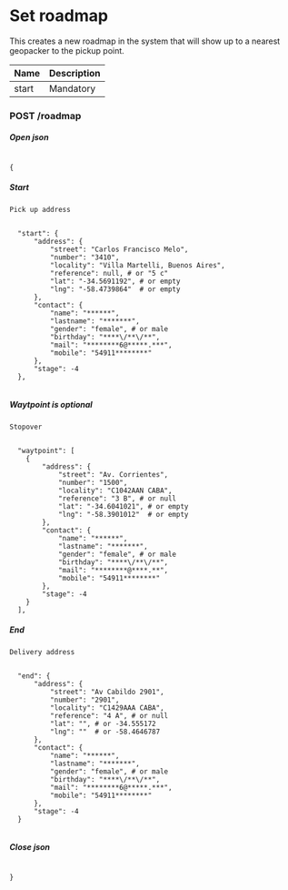 # Set roadmap

This creates a new roadmap in the system that will show up to a nearest geopacker to the pickup point.

Name | Description
--- | ---
start | Mandatory


### POST /roadmap

##### Open json
```shell

{

```

##### Start
`Pick up address`
```shell

  "start": {
      "address": {
          "street": "Carlos Francisco Melo",
          "number": "3410",
          "locality": "Villa Martelli, Buenos Aires",
          "reference": null, # or "5 c"
          "lat": "-34.5691192", # or empty
          "lng": "-58.4739864"  # or empty
      },
      "contact": {
          "name": "******",
          "lastname": "*******",
          "gender": "female", # or male
          "birthday": "****\/**\/**",
          "mail": "********6@*****.***",
          "mobile": "54911********"
      },
      "stage": -4
  },
  
```
##### Waytpoint is optional
`Stopover`
```shell

  "waytpoint": [
    {
        "address": {
            "street": "Av. Corrientes",
            "number": "1500",
            "locality": "C1042AAN CABA",
            "reference": "3 B", # or null
            "lat": "-34.6041021", # or empty
            "lng": "-58.3901012"  # or empty
        },
        "contact": {
            "name": "******",
            "lastname": "*******",
            "gender": "female", # or male
            "birthday": "****\/**\/**",
            "mail": "********@****.**",
            "mobile": "54911********"
        },
        "stage": -4
    }
  ],

```

##### End
`Delivery address`
```shell

  "end": {
      "address": {
          "street": "Av Cabildo 2901",
          "number": "2901",
          "locality": "C1429AAA CABA",
          "reference": "4 A", # or null
          "lat": "", # or -34.555172
          "lng": ""  # or -58.4646787
      },
      "contact": {
          "name": "******",
          "lastname": "*******",
          "gender": "female", # or male
          "birthday": "****\/**\/**",
          "mail": "********6@*****.***",
          "mobile": "54911********"
      },
      "stage": -4
  } 


```

##### Close json
```shell

}

```
